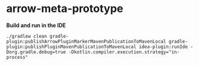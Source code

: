 # arrow-meta-prototype

**Build and run in the IDE**

```
./gradlew clean gradle-plugin:publishArrowPluginMarkerMavenPublicationToMavenLocal gradle-plugin:publishPluginMavenPublicationToMavenLocal idea-plugin:runIde -Dorg.gradle.debug=true -Dkotlin.compiler.execution.strategy="in-process"
```

